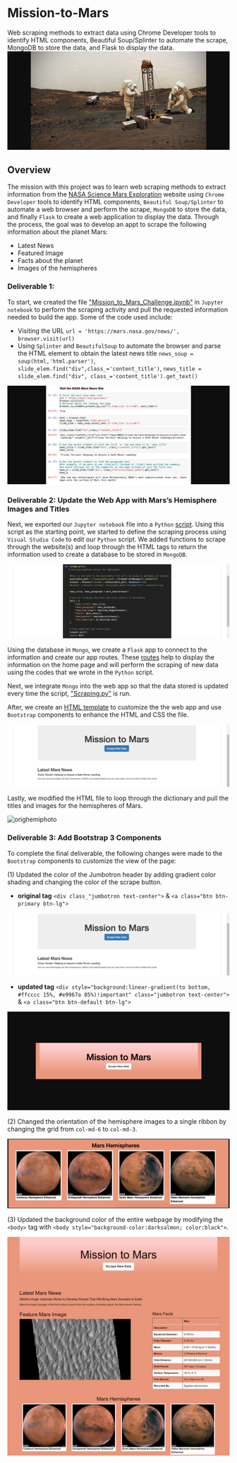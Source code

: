 # Mission-to-Mars
Web scraping methods to extract data using Chrome Developer tools to identify HTML components, Beautiful Soup/Splinter to automate the scrape, MongoDB to store the data, and Flask to display the data.
![astro](https://github.com/nayanbarhate/Mission-to-Mars/blob/main/Images/atstropic.png)

## Overview
The mission with this project was to learn web scraping methods to extract information from the [NASA Science Mars Exploration](https://mars.nasa.gov/) website using `Chrome Developer` tools to identify HTML components, `Beautiful Soup/Splinter` to automate a web browser and perform the scrape, `MongoDB` to store the data, and finally `Flask` to create a web application to display the data. Through the process, the goal was to develop an appt to scrape the following information about the planet Mars:

* Latest News
* Featured Image
* Facts about the planet
* Images of the hemispheres

### Deliverable 1:

To start, we created the file ["Mission_to_Mars_Challenge.ipynb"](https://github.com/nayanbarhate/Mission-to-Mars/blob/main/Mission_to_Mars_Challenge.ipynb) in `Jupyter notebook` to perform the scraping activity and pull the requested information needed to build the app. Some of the code used include:

* Visiting the URL `url = 'https://mars.nasa.gov/news/', browser.visit(url)`
* Using `Splinter` and `BeautifulSoup` to automate the browser and parse the HTML element to obtain the latest news title `news_soup = soup(html,'html.parser')`, `slide_elem.find("div",class_='content_title')`, `news_title = slide_elem.find("div", class_='content_title').get_text()`

![ipynb](https://github.com/nayanbarhate/Mission-to-Mars/blob/main/Images/ipynbscreenshot.png)

### Deliverable 2: Update the Web App with Mars’s Hemisphere Images and Titles

Next, we exported our `Jupyter notebook` file into a `Python` [script](https://github.com/nayanbarhate/Mission-to-Mars/blob/main/Mission_to_Mars_Challenge.py). Using this script as the starting point, we started to define the scraping process using `Visual Studio Code` to edit our `Python` script. We added functions to scrape through the website(s) and loop through the HTML tags to return the information used to create a database to be stored in `MongoDB`.

![define](https://github.com/nayanbarhate/Mission-to-Mars/blob/main/Images/defineimage.png)

Using the database in `Mongo`, we create a `Flask` app to connect to the information and create our app routes. These [routes](https://github.com/nayanbarhate/Mission-to-Mars/blob/main/app.py) help to display the information on the home page and will perform the scraping of new data using the codes that we wrote in the `Python` script. 

Next, we integrate `Mongo` into the web app so that the data stored is updated every time the script, ["Scraping.py"](https://github.com/nayanbarhate/Mission-to-Mars/blob/main/scraping.py) is run.

After, we create an [HTML template](https://github.com/nayanbarhate/Mission-to-Mars/blob/main/index.html) to customize the the web app and use `Bootstrap` components to enhance the HTML and CSS the file. 

![origjumbo](https://github.com/nayanbarhate/Mission-to-Mars/blob/main/Images/Originjumbotron.png)

Lastly, we modified the HTML file to loop through the dictionary and pull the titles and images for the hemispheres of Mars.

![orighemiphoto](https://github.com/nayanbarhate/Mission-to-Mars/blob/main/Images/orighemiphoto.png)

### Deliverable 3: Add Bootstrap 3 Components

To complete the final deliverable, the following changes were made to the `Bootstrap` components to customize the view of the page:

(1) Updated the color of the Jumbotron header by adding gradient color shading and changing the color of the scrape button.
 - **original tag** `<div class_"jumbotron text-center">` & `<a class="btn btn-primary btn-lg">`
 
 ![jumbotron](https://github.com/nayanbarhate/Mission-to-Mars/blob/main/Images/Originjumbotron.png)

 - **updated tag** `<div style="background:linear-gradient(to bottom, #ffcccc 15%, #e9967a 85%)!important" class="jumbotron text-center">` & `<a class="btn btn-default btn-lg">`
 
![newjumbotron](https://github.com/nayanbarhate/Mission-to-Mars/blob/main/Images/Newjumbotron.png)

(2) Changed the orientation of the hemisphere images to a single ribbon by changing the grid from `col-md-6` to `col-md-3`.

![hemisphere](https://github.com/nayanbarhate/Mission-to-Mars/blob/main/Images/hemisphere.png)

(3) Updated the background color of the entire webpage by modifying the `<body>` tag with `<body style="background-color:darksalmon; color:black">`.

![finalapp](https://github.com/nayanbarhate/Mission-to-Mars/blob/main/Images/MissiontomarsColorchange.png)
